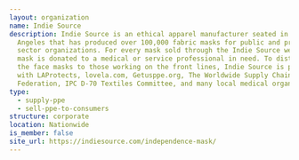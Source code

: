 ```yaml
---
layout: organization
name: Indie Source
description: Indie Source is an ethical apparel manufacturer seated in Los
  Angeles that has produced over 100,000 fabric masks for public and private
  sector organizations. For every mask sold through the Indie Source website, a
  mask is donated to a medical or service professional in need. To distribute
  the face masks to those working on the front lines, Indie Source is partnering
  with LAProtects, lovela.com, Getusppe.org, The Worldwide Supply Chain
  Federation, IPC D-70 Textiles Committee, and many local medical organizations.
type:
  - supply-ppe
  - sell-ppe-to-consumers
structure: corporate
location: Nationwide
is_member: false
site_url: https://indiesource.com/independence-mask/
---
```

